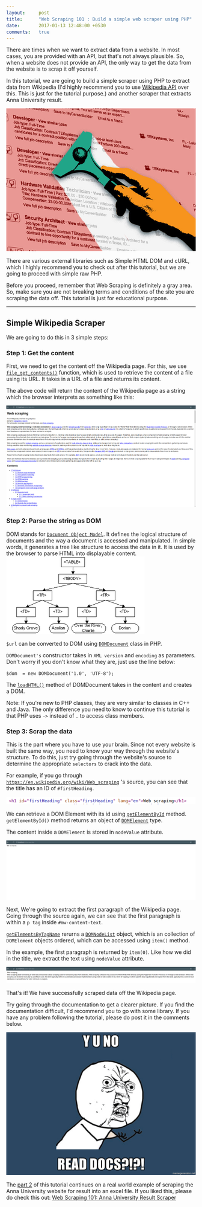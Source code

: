 ```yaml
---
layout:     post
title:      "Web Scraping 101 : Build a simple web scraper using PHP"
date:       2017-01-13 12:48:00 +0530
comments:   true
---
```


There are times when we want to extract data from a website. In most cases,
you are provided with an API, but that's not always plausible. So, when a website
does not provide an API, the only way to get the data from the website is to scrap it off yourself.

In this tutorial, we are going to build a simple scraper using PHP to extract data from Wikipedia
(I'd highly recommend you to use [Wikipedia API](https://www.mediawiki.org/wiki/API:Main_page) over this.
This is just for the tutorial purpose.) and another scraper that extracts
Anna University result.

![](/public/images/web_scraping.jpg)

There are various external libraries such as Simple HTML DOM and cURL,
which I highly recommend you to check out after this tutorial, but we are going to
proceed with simple raw PHP.

Before you proceed, remember that Web Scraping is definitely a gray area. So,
make sure you are not breaking terms and conditions of the site you are scraping
the data off. This tutorial is just for educational purpose.

--------------------------------------------------------------------------------

## Simple Wikipedia Scraper

We are going to do this in 3 simple steps:

### Step 1: Get the content

First, we need to get the content off the Wikipedia page. For this, we use [`file_get_contents()`](http://php.net/manual/en/function.file-get-contents.php)
function, which is used to retrieve the content of a file using its URL. It takes in
a URL of a file and returns its content.

<script src="https://gist.github.com/AravindVasudev/b6265f6eb40a1e8979188b6967e7cfb1.js?file=print_url.php"></script>

The above code will return the content of the Wikipedia page as a string which
the browser interprets as something like this:

![](/public/images/wikiscraper_1.png)

### Step 2: Parse the string as DOM

DOM stands for [`Document Object Model`](https://www.w3.org/TR/1998/WD-DOM-19980720/introduction.html).
It defines the logical structure of documents and the way a document is accessed
and manipulated. In simple words, it generates a tree like structure to access the
data in it. It is used by the browser to parse HTML into displayable content.
![](/public/images/dom.gif)

`$url` can be converted to DOM using [`DOMDocument`](http://php.net/manual/en/class.domdocument.php)
class in PHP.

`DOMDocument's` constructor takes in `XML version` and `encoding` as parameters.
Don't worry if you don't know what they are, just use the line below:

```
$dom  = new DOMDocument('1.0', 'UTF-8');
```

The [`loadHTML()`](http://php.net/manual/en/domdocument.loadhtml.php) method of
DOMDocument takes in the content and creates a DOM.

<script src="https://gist.github.com/AravindVasudev/b6265f6eb40a1e8979188b6967e7cfb1.js?file=construct_dom.php"></script>

Note: If you're new to PHP classes, they are very similar to classes in C++ and Java.
The only difference you need to know to continue this tutorial is that PHP uses
`->` instead of `.` to access class members.

### Step 3: Scrap the data

This is the part where you have to use your brain. Since not every website is built
the same way, you need to know your way through the website's structure. To do this,
just try going through the website's source to determine the appropriate `selectors`
to crack into the data.

For example,
if you go through [`https://en.wikipedia.org/wiki/Web_scraping`](https://en.wikipedia.org/wiki/Web_scraping) 's
source, you can see that the title has an ID of `#firstHeading`.

![](/public/images/wikiscraper_2.png)

We can retrieve a DOM Element with its id using [`getElementById`](http://php.net/manual/en/domdocument.getelementbyid.php) method. `getElementById()` method returns an object of [`DOMElement`](http://php.net/manual/en/class.domelement.php) type.

The content inside a `DOMElement` is stored in `nodeValue` attribute.

<script src="https://gist.github.com/AravindVasudev/b6265f6eb40a1e8979188b6967e7cfb1.js?file=print_title.php"></script>

![](/public/images/wikiscraper_3.png)

Next, We're going to extract the first paragraph of the Wikipedia page. Going
through the source again, we can see that the first paragraph is within a `p tag`
inside `#mw-content-text`.

<script src="https://gist.github.com/AravindVasudev/b6265f6eb40a1e8979188b6967e7cfb1.js?file=print_para.php"></script>

[`getElementsByTagName`](http://php.net/manual/en/domelement.getelementsbytagname.php)
rerurns a [`DOMNodeList`](http://php.net/manual/en/class.domnodelist.php) object,
which is an collection of `DOMElement` objects ordered, which can be accessed using
`item()` method.

In the example, the first paragraph is returned by `item(0)`. Like how we did in
the title, we extract the text using `nodeValue` attribute.

![](/public/images/wikiscraper_4.png)

That's it! We have successfully scraped data off the Wikipedia page.

Try going through the documentation to get a clearer picture. If you find the
documentation difficult, I'd recommend you to go with some library. If you have
any problem following the tutorial, please do post it in the comments below.

![](/public/images/read_the_docs.jpg)

The [part 2](/) of this tutorial continues on a real world example of scraping
the Anna University website for result into an excel file. If you liked this, please do check
this out: [Web Scraping 101: Anna University Result Scraper](/)
